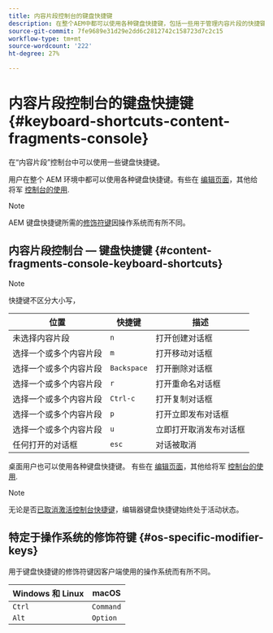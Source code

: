 ```yaml
---
title: 内容片段控制台的键盘快捷键
description: 在整个AEM中都可以使用各种键盘快捷键，包括一些用于管理内容片段的快捷键
source-git-commit: 7fe9689e31d29e2dd6c2812742c158723d7c2c15
workflow-type: tm+mt
source-wordcount: '222'
ht-degree: 27%

---
```


# 内容片段控制台的键盘快捷键 {#keyboard-shortcuts-content-fragments-console}

在“内容片段”控制台中可以使用一些键盘快捷键。

用户在整个 AEM 环境中都可以使用各种键盘快捷键。有些在 [编辑页面](/help/sites-cloud/authoring/fundamentals/keyboard-shortcuts.md)，其他给将军 [控制台的使用](/help/sites-cloud/authoring/getting-started/keyboard-shortcuts.md).

>[!NOTE]
>
>AEM 键盘快捷键所需的[修饰符键](#os-specific-modifier-keys)因操作系统而有所不同。

## 内容片段控制台 — 键盘快捷键 {#content-fragments-console-keyboard-shortcuts}

>[!NOTE]
>
>快捷键不区分大小写，

| 位置 | 快捷键 | 描述 |
|---|---|---|
| 未选择内容片段 | `n` | 打开创建对话框 |
| 选择一个或多个内容片段 | `m` | 打开移动对话框 |
| 选择一个或多个内容片段 | `Backspace` | 打开删除对话框 |
| 选择一个或多个内容片段 | `r` | 打开重命名对话框 |
| 选择一个或多个内容片段 | `Ctrl-c` | 打开复制对话框 |
| 选择一个或多个内容片段 | `p` | 打开立即发布对话框 |
| 选择一个或多个内容片段 | `u` | 立即打开取消发布对话框 |
| 任何打开的对话框 | `esc` | 对话被取消 |

桌面用户也可以使用各种键盘快捷键。 有些在 [编辑页面](/help/sites-cloud/authoring/fundamentals/keyboard-shortcuts.md)，其他给将军 [控制台的使用](/help/sites-cloud/authoring/getting-started/keyboard-shortcuts.md).

>[!NOTE]
>
>无论是否[已取消激活控制台快捷键](/help/sites-cloud/authoring/getting-started/keyboard-shortcuts.md#deactivating-keyboard-shortcuts)，编辑器键盘快捷键始终处于活动状态。

## 特定于操作系统的修饰符键 {#os-specific-modifier-keys}

用于键盘快捷键的修饰符键因客户端使用的操作系统而有所不同。

| Windows 和 Linux | macOS |
|---|---|
| `Ctrl` | `Command` |
| `Alt` | `Option` |
